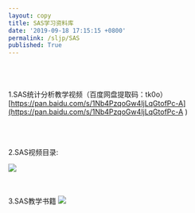 ```yaml
---
layout: copy
title: SAS学习资料库
date: '2019-09-18 17:15:15 +0800'
permalink: /sljp/SAS
published: True
---
```


<br><br><br>
1.SAS统计分析教学视频（百度网盘提取码：tk0o）<br>
[https://pan.baidu.com/s/1Nb4PzqoGw4IjLqGtofPc-A](https://pan.baidu.com/s/1Nb4PzqoGw4IjLqGtofPc-A )

<br><br>

2.SAS视频目录:

![](http://lvxiong7zg.ufile.ucloud.com.cn/SAS视频目录.png?UCloudPublicKey=zH1tXB1v72BYQh4Sf6Ie7SyRwfNpA2MqTDXq7e6X&Signature=jS1Jg46gSL4MCNtOdVX5bH1bbDM%3D&Expires=1568792101)

<br><br>
3.SAS教学书籍
![](http://lvxiong7zg.ufile.ucloud.com.cn/SAS统计分析实用宝典.jpg?UCloudPublicKey=zH1tXB1v72BYQh4Sf6Ie7SyRwfNpA2MqTDXq7e6X&Signature=1JGc7nnlP33My%2FMsqMyL27JVDT8%3D&Expires=1568791766)


